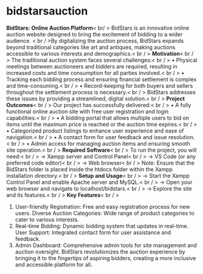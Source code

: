 # bidstarsauction
**BidStars: Online Auction Platform**< br/ >
BidStars is an innovative online auction website designed to bring the excitement of bidding to a wider audience. < br / >By digitalizing the auction process, BidStars expands beyond traditional categories like art and antiques, making auctions accessible to various interests and demographics.< br / >
**Motivation**< br / >
The traditional auction system faces several challenges:< br / >
• Physical meetings between auctioneers and bidders are required, resulting in increased costs and time consumption for all parties involved.< br / >
• Tracking each bidding process and ensuring financial settlement is complex and time-consuming.< br / >
• Record-keeping for both buyers and sellers throughout the settlement process is necessary.< br / >
BidStars addresses these issues by providing a streamlined, digital solution.< br / >
**Project Outcomes**< br / >
Our project has successfully delivered:< br / >
• A fully functional online auction site with free user registration and login capabilities.< br / >
• A bidding portal that allows multiple users to bid on items until the maximum price is reached or the auction time expires.< br / >
• Categorized product listings to enhance user experience and ease of navigation.< br / >
• A contact form for user feedback and issue resolution.< br / >
• Admin access for managing auction items and ensuring smooth site operation.< br / >
**Required Software**< br / >
To run the project, you will need:< br / >
-> Xampp server and Control Panel< br / >
-> VS Code (or any preferred code editor)< br / >
-> Web browser< br / >
Note: Ensure that the BidStars folder is placed inside the htdocs folder within the Xampp installation directory.< br / >
**Setup and Usage**< br / >
-> Start the Xampp Control Panel and enable Apache server and MySQL.< br / >
-> Open your web browser and navigate to localhost/bidstars.< br / >
-> Explore the site and its features.< br / >
**Key Features**< br / >
1) User-friendly Registration: Free and easy registration process for new users.
Diverse Auction Categories: Wide range of product categories to cater to various interests.
2) Real-time Bidding: Dynamic bidding system that updates in real-time.
User Support: Integrated contact form for user assistance and feedback.
3) Admin Dashboard: Comprehensive admin tools for site management and auction oversight.
BidStars revolutionizes the auction experience by bringing it to the fingertips of aspiring bidders, creating a more inclusive and accessible platform for all.
